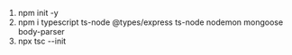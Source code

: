 1. npm init -y
2. npm i typescript ts-node @types/express ts-node nodemon mongoose body-parser
3. npx tsc --init
